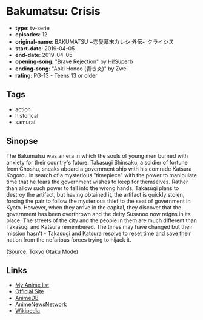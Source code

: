 # Bakumatsu: Crisis

-   **type**: tv-serie
-   **episodes**: 12
-   **original-name**: BAKUMATSU ~恋愛幕末カレシ 外伝~ クライシス
-   **start-date**: 2019-04-05
-   **end-date**: 2019-04-05
-   **opening-song**: "Brave Rejection" by Hi!Superb
-   **ending-song**: "Aoki Honoo (青き炎)" by Zwei
-   **rating**: PG-13 - Teens 13 or older

## Tags

-   action
-   historical
-   samurai

## Sinopse

The Bakumatsu was an era in which the souls of young men burned with anxiety for their country's future. Takasugi Shinsaku, a soldier of fortune from Choshu, sneaks aboard a government ship with his comrade Katsura Kogorou in search of a mysterious "timepiece" with the power to manipulate time that he fears the government wishes to keep for themselves. Rather than allow such power to fall into the wrong hands, Takasugi plans to destroy the artifact, but having obtained it, the artifact is quickly stolen, forcing the pair to follow the mysterious thief to the seat of government in Kyoto. However, when they arrive in the capital, they discover that the government has been overthrown and the deity Susanoo now reigns in its place. The streets of the city and the people in them are much different than Takasugi and Katsura remembered. The times may have changed but their mission hasn't - Takasugi and Katsura resolve to reset time and save their nation from the nefarious forces trying to hijack it.

(Source: Tokyo Otaku Mode)

## Links

-   [My Anime list](https://myanimelist.net/anime/38860/Bakumatsu__Crisis)
-   [Official Site](http://www.tbs.co.jp/anime/BAKUMATSU/)
-   [AnimeDB](http://anidb.info/perl-bin/animedb.pl?show=anime&aid=14548)
-   [AnimeNewsNetwork](http://www.animenewsnetwork.com/encyclopedia/anime.php?id=21930)
-   [Wikipedia](http://ja.wikipedia.org/wiki/%E6%81%8B%E6%84%9B%E5%B9%95%E6%9C%AB%E3%82%AB%E3%83%AC%E3%82%B7%E3%80%9C%E6%99%82%E3%81%AE%E5%BD%BC%E6%96%B9%E3%81%A7%E8%8A%B1%E5%92%B2%E3%81%8F%E6%81%8B%E3%80%9C)
